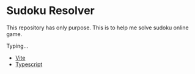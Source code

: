 # Sudoku Resolver

This repository has only purpose. This is to help me solve sudoku online game.

Typing...
- [Vite](https://vite.dev/guide/#getting-started)
- [Typescript](https://www.typescriptlang.org/docs/handbook/typescript-tooling-in-5-minutes.html)